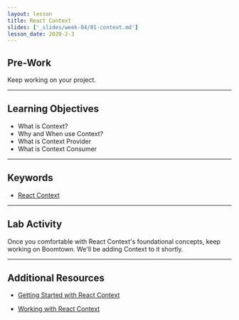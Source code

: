 ```yaml
---
layout: lesson
title: React Context
slides: ['_slides/week-04/01-context.md']
lesson_date: 2020-2-3
---
```


## Pre-Work

Keep working on your project.

---

## Learning Objectives

- What is Context?
- Why and When use Context?
- What is Context Provider
- What is Context Consumer

---

## Keywords

- [React Context](https://reactjs.org/docs/context.html)

---

## Lab Activity

Once you comfortable with React Context's foundational concepts, keep working on Boomtown. We'll be adding Context to it shortly.

---

## Additional Resources

- [Getting Started with React Context](https://www.taniarascia.com/using-context-api-in-react/)

- [Working with React Context](https://www.toptal.com/react/react-context-api)
